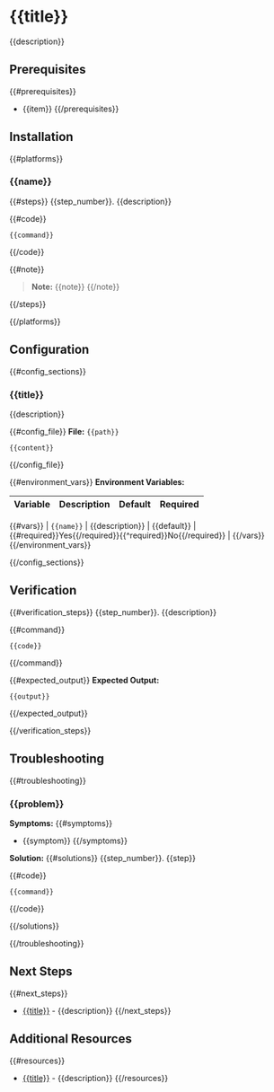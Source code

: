 # {{title}}

{{description}}

## Prerequisites

{{#prerequisites}}
- {{item}}
{{/prerequisites}}

## Installation

{{#platforms}}
### {{name}}

{{#steps}}
{{step_number}}. {{description}}

{{#code}}
```{{language}}
{{command}}
```
{{/code}}

{{#note}}
> **Note:** {{note}}
{{/note}}

{{/steps}}

{{/platforms}}

## Configuration

{{#config_sections}}
### {{title}}

{{description}}

{{#config_file}}
**File:** `{{path}}`

```{{language}}
{{content}}
```
{{/config_file}}

{{#environment_vars}}
**Environment Variables:**

| Variable | Description | Default | Required |
|----------|-------------|---------|----------|
{{#vars}}
| `{{name}}` | {{description}} | {{default}} | {{#required}}Yes{{/required}}{{^required}}No{{/required}} |
{{/vars}}
{{/environment_vars}}

{{/config_sections}}

## Verification

{{#verification_steps}}
{{step_number}}. {{description}}

{{#command}}
```{{language}}
{{code}}
```
{{/command}}

{{#expected_output}}
**Expected Output:**
```
{{output}}
```
{{/expected_output}}

{{/verification_steps}}

## Troubleshooting

{{#troubleshooting}}
### {{problem}}

**Symptoms:**
{{#symptoms}}
- {{symptom}}
{{/symptoms}}

**Solution:**
{{#solutions}}
{{step_number}}. {{step}}

{{#code}}
```{{language}}
{{command}}
```
{{/code}}

{{/solutions}}

{{/troubleshooting}}

## Next Steps

{{#next_steps}}
- [{{title}}]({{url}}) - {{description}}
{{/next_steps}}

## Additional Resources

{{#resources}}
- [{{title}}]({{url}}) - {{description}}
{{/resources}}